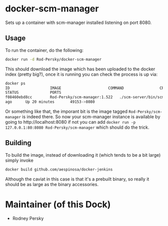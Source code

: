 # docker-scm-manager

Sets up a container with scm-manager installed listening on port 8080.

## Usage

To run the container, do the following:

``` bash
docker run -d Rod-Persky/docker-scm-manager
```

This should download the image which has been uploaded to the docker index (pretty big?),
once it is running you can check the process is up via:

``` bash
docker ps
ID                  IMAGE                     COMMAND                CREATED
STATUS              PORTS
f08460ebd8cc        Rod-Persky/scm-manager:1.522   ./scm-server/bin/scm-server   20 minutes
ago      Up 20 minutes       49153->8080
```

Or something like that, the imporant bit is the image tagged `Rod-Persky/scm-manager` is indeed
there. So now your scm-manager instance is available by going to http://localhost:8080 if not
you can add `docker run -p 127.0.0.1:80:8080 Rod-Persky/scm-manager` which should do the trick.

## Building
To build the image, instead of downloading it (which tends to be a bit large) simply invoke

``` bash
docker build github.com/aespinosa/docker-jenkins
```

Although the caviat in this case is that it's a prebuilt binary, so really it should be as large
as the binary accessories.

# Maintainer (of this Dock)

* Rodney Persky
